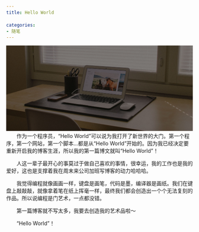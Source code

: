 ```yaml
---
title: Hello World

categories:
- 随笔
---
```

![hello world](https://raw.githubusercontent.com/ChiRenhua/Resource/master/WebImage/Hello%20world/home-bg-o.jpg)  
&emsp;&emsp;作为一个程序员，“Hello World”可以说为我打开了新世界的大门。第一个程序，第一个网站，第一个脚本...都是从“Hello World”开始的。因为我已经决定要重新开启我的博客生涯，所以我的第一篇博文就叫“Hello World”！

&emsp;&emsp;人这一辈子最开心的事莫过于做自己喜欢的事情，很幸运，我的工作也是我的爱好，这也是支撑着我在周末来公司加班写博客的动力哈哈哈。

&emsp;&emsp;我觉得编程就像画画一样，键盘是画笔，代码是墨，编译器是画纸。我们在键盘上敲敲敲，就像拿着笔在纸上挥毫一样，最终我们都会创造出一个个无法复刻的作品。所以说编程是门艺术，一点都没错。

&emsp;&emsp;第一篇博客就不写太多，我要去创造我的艺术品啦～

&emsp;&emsp;“Hello World”！